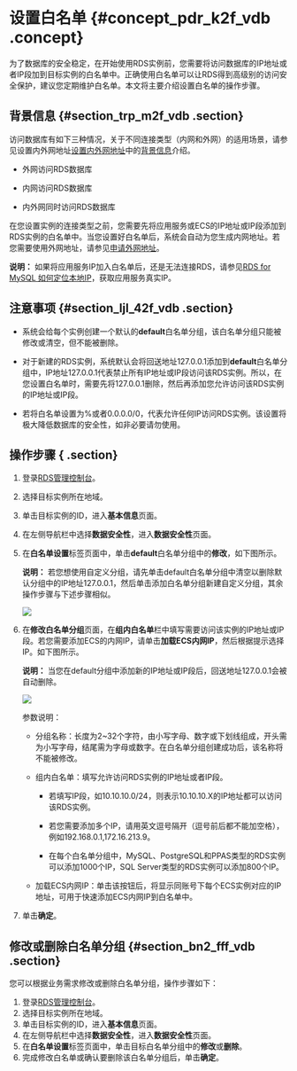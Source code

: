# 设置白名单 {#concept_pdr_k2f_vdb .concept}

为了数据库的安全稳定，在开始使用RDS实例前，您需要将访问数据库的IP地址或者IP段加到目标实例的白名单中。正确使用白名单可以让RDS得到高级别的访问安全保护，建议您定期维护白名单。本文将主要介绍设置白名单的操作步骤。

## 背景信息 {#section_trp_m2f_vdb .section}

访问数据库有如下三种情况，关于不同连接类型（内网和外网）的适用场景，请参见设置内外网地址[设置内外网地址](../cn.zh-CN/用户指南/网络管理/设置内外网地址.md#)中的[背景信息](../cn.zh-CN/用户指南/网络管理/设置内外网地址.md#section_j4h_tq1_ydb)介绍。

-   外网访问RDS数据库

-   内网访问RDS数据库

-   内外网同时访问RDS数据库


在您设置实例的连接类型之前，您需要先将应用服务或ECS的IP地址或IP段添加到RDS实例的白名单中。当您设置好白名单后，系统会自动为您生成内网地址。若您需要使用外网地址，请参见[申请外网地址](cn.zh-CN/快速入门MySQL版/初始化配置/申请外网地址.md#)。

**说明：** 如果将应用服务IP加入白名单后，还是无法连接RDS，请参见[RDS for MySQL 如何定位本地IP](https://help.aliyun.com/document_detail/41754.html)，获取应用服务真实IP。

## 注意事项 {#section_ljl_42f_vdb .section}

-   系统会给每个实例创建一个默认的**default**白名单分组，该白名单分组只能被修改或清空，但不能被删除。

-   对于新建的RDS实例，系统默认会将回送地址127.0.0.1添加到**default**白名单分组中，IP地址127.0.0.1代表禁止所有IP地址或IP段访问该RDS实例。所以，在您设置白名单时，需要先将127.0.0.1删除，然后再添加您允许访问该RDS实例的IP地址或IP段。

-   若将白名单设置为%或者0.0.0.0/0，代表允许任何IP访问RDS实例。该设置将极大降低数据库的安全性，如非必要请勿使用。


## 操作步骤 { .section}

1.  登录[RDS管理控制台](https://rds.console.aliyun.com/)。
2.  选择目标实例所在地域。
3.  单击目标实例的ID，进入**基本信息**页面。
4.  在左侧导航栏中选择**数据安全性**，进入**数据安全性**页面。
5.  在**白名单设置**标签页面中，单击**default**白名单分组中的**修改**，如下图所示。

    **说明：** 若您想使用自定义分组，请先单击default白名单分组中清空以删除默认分组中的IP地址127.0.0.1，然后单击添加白名单分组新建自定义分组，其余操作步骤与下述步骤相似。

    ![](http://static-aliyun-doc.oss-cn-hangzhou.aliyuncs.com/assets/img/7816/1794_zh-CN.png)

6.  在**修改白名单分组**页面，在**组内白名单**栏中填写需要访问该实例的IP地址或IP段。若您需要添加ECS的内网IP，请单击**加载ECS内网IP**，然后根据提示选择IP。如下图所示。

    **说明：** 当您在default分组中添加新的IP地址或IP段后，回送地址127.0.0.1会被自动删除。

    ![](http://static-aliyun-doc.oss-cn-hangzhou.aliyuncs.com/assets/img/7816/1795_zh-CN.png)

    参数说明：

    -   分组名称：长度为2~32个字符，由小写字母、数字或下划线组成，开头需为小写字母，结尾需为字母或数字。在白名单分组创建成功后，该名称将不能被修改。

    -   组内白名单：填写允许访问RDS实例的IP地址或者IP段。

        -   若填写IP段，如10.10.10.0/24，则表示10.10.10.X的IP地址都可以访问该RDS实例。

        -   若您需要添加多个IP，请用英文逗号隔开（逗号前后都不能加空格），例如192.168.0.1,172.16.213.9。

        -   在每个白名单分组中，MySQL、PostgreSQL和PPAS类型的RDS实例可以添加1000个IP，SQL Server类型的RDS实例可以添加800个IP。

    -   加载ECS内网IP：单击该按钮后，将显示同账号下每个ECS实例对应的IP地址，可用于快速添加ECS内网IP到白名单中。

7.  单击**确定**。

## 修改或删除白名单分组 {#section_bn2_fff_vdb .section}

您可以根据业务需求修改或删除白名单分组，操作步骤如下：

1.  登录[RDS管理控制台](https://rds.console.aliyun.com/)。
2.  选择目标实例所在地域。
3.  单击目标实例的ID，进入**基本信息**页面。
4.  在左侧导航栏中选择**数据安全性**，进入**数据安全性**页面。
5.  在**白名单设置**标签页面中，单击目标白名单分组中的**修改**或**删除**。
6.  完成修改白名单或确认要删除该白名单分组后，单击**确定**。

